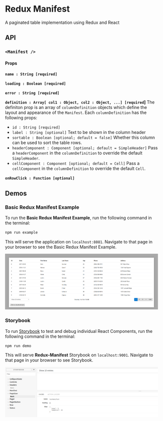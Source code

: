 # Redux Manifest
A paginated table implementation using Redux and React

## API

### `<Manifest />`

#### Props
**`name : String [required]`**

**`loading : Boolean [required]`**

**`error : String [required]`**

**`definition : Array[ col1 : Object, col2 : Object, ...] [required`]**
The definiton prop is an array of `columnDefinition` objects which define the layout and appearance of the `Manifest`.  Each `columnDefinition` has the following props:
* `id : String [required]`
* `label : String [optional]`
Text to be shown in the column header
* `sortable : Boolean [optional; default = false]`
Whether this column can be used to sort the table rows.
* `headerComponent : Component [optional; default = SimpleHeader]`
Pass a `headerComponent` in the `columnDefinition` to override the default `SimpleHeader`.
* `cellComponent : Component [optional; default = Cell]`
Pass a `cellComponent` in the `columnDefinition` to override the default `Cell`.

**`onRowClick : Function [optional]`**

## Demos
### Basic Redux Manifest Example

To run the **Basic Redux Manifest Example**, run the following command in the terminal:
```bash
npm run example
```
This will serve the application on `localhost:8081`.  Navigate to that page in your browser to see the Basic Redux Manifest Example.

![Alt text](/docs/basic-redux-manifest-example.png?raw=true "Optional Title")

### Storybook

To run [Storybook](https://github.com/storybooks/storybook) to test and debug individual React Components, run the following command in the terminal:
```bash
npm run demo
```
This will serve **Redux-Manifest** Storybook on `localhost:9001`.  Navigate to that page in your browser to see Storybook.

![Alt text](/docs/redux-manifest-storybook.png?raw=true "Optional Title")
